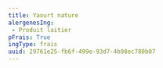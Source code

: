 ```yaml
---
title: Yaourt nature
alergenesIng:
 - Produit laitier
pFrais: True
ingType: frais
uuid: 29761e25-fb6f-499e-93d7-4b98ec780b07
---
```

